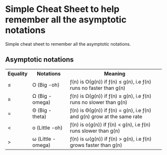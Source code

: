# Simple Cheat Sheet to help remember all the asymptotic notations
Simple cheat sheet to remember all the asymptotic notations.

## Asymptotic notations
<table class="tg">
  <tr>
    <th class="tg-yw4l"><b>Equality</b></th>
    <th class="tg-yw4l"><b>Notations</b></th>
    <th class="tg-yw4l"><b>Meaning</b></th>
  </tr>
  <tr>
    <td class="tg-yw4l">&le;</td>
    <td class="tg-yw4l">&Omicron; (Big -oh)</td>
    <td class="tg-yw4l">&fnof;(n) is &Omicron;(g(n)) if &fnof;(n) &le; g(n), i.e &fnof;(n) runs no faster than g(n)</td>
  </tr>
  <tr>
    <td class="tg-yw4l">&ge;</td>
    <td class="tg-yw4l">&Omega; (Big -omega)</td>
    <td class="tg-yw4l">&fnof;(n) is &Omega;(g(n)) if &fnof;(n) &ge; g(n), i.e &fnof;(n) runs no slower than g(n)</td>
  </tr>
  <tr>
    <td class="tg-yw4l">&equals;</td>
    <td class="tg-yw4l">&Theta; (Big -theta)</td>
    <td class="tg-yw4l">&fnof;(n) is &Theta;(g(n)) if &fnof;(n) &equals; g(n), i.e &fnof;(n) and g(n) grow at the same rate</td>
  </tr>
  <tr>
    <td class="tg-yw4l">&lt;</td>
    <td class="tg-yw4l">&omicron; (Little -oh)</td>
    <td class="tg-yw4l">&fnof;(n) is &omicron;(g(n)) if &fnof;(n) &lt; g(n), i.e &fnof;(n) runs slower than g(n)</td>
  </tr>
  <tr>
    <td class="tg-yw4l">&gt;</td>
    <td class="tg-yw4l">&omega; (Little -omega)</td>
    <td class="tg-yw4l">&fnof;(n) is &omega;(g(n)) if &fnof;(n) &gt; g(n), i.e &fnof;(n) grows faster than g(n)</td>
  </tr>
</table>






